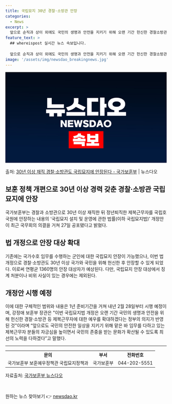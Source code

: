 ```yaml
---
title: 국립묘지 30년 경찰·소방관 안장
categories:
  - News
excerpt: >
  앞으로 순직과 상이 외에도 국민의 생명과 안전을 지키기 위해 오랜 기간 헌신한 경찰소방관들도 국립묘지 안장이…
feature_text: >
  ## whereispost 실시간 뉴스 속보입니다.

  앞으로 순직과 상이 외에도 국민의 생명과 안전을 지키기 위해 오랜 기간 헌신한 경찰소방관들도 국립묘지 안장이…
image: '/assets/img/newsdao_breakingnews.jpg'
---
```


![뉴스다오 속보](/assets/img/newsdao_breakingnews.jpg)

<p>출처: <a href="https://newsdao.kr/3241" rel="dofollow">30년 이상 재직 경찰·소방관도 국립묘지에 안장된다 - 국가보훈부</a> | 뉴스다오</p>

<h2>보훈 정책 개편으로 30년 이상 경력 갖춘 경찰·소방관 국립묘지에 안장</h2>

<p data-ke-size="size16">국가보훈부는 경찰과 소방관으로 30년 이상 재직한 뒤 정년퇴직한 제복근무자를 국립호국원에 안장하는 내용의 ‘국립묘지 설치 및 운영에 관한 법률(이하 국립묘지법)’ 개정안이 최근 국무회의 의결을 거쳐 27일 공포됐다고 밝혔다.</p>

<h2 data-ke-size="size26">법 개정으로 안장 대상 확대</h2>

<p data-ke-size="size16">기존에는 국가수호 임무를 수행하는 군인에 대한 국립묘지 안장이 가능했으나, 이번 법 개정으로 경찰·소방관도 30년 이상 국가와 국민을 위해 헌신한 후 안장할 수 있게 되었다. 이로써 연평균 1360명의 안장 대상자가 예상된다. 다만, 국립묘지 안장 대상에서 징계 처분이나 비위 사실이 있는 경우에는 제외된다.</p>

<h2 data-ke-size="size26">개정안 시행 예정</h2>

<p data-ke-size="size16">이에 대한 구체적인 범위와 내용은 1년 준비기간을 거쳐 내년 2월 28일부터 시행 예정이며, 강정애 보훈부 장관은 "이번 국립묘지법 개정은 오랜 기간 국민의 생명과 안전을 위해 헌신한 경찰·소방관 등 제복근무자에 대한 예우를 확대하겠다는 정부의 의지가 반영된 것"이라며 “앞으로도 국민의 안전한 일상을 지키기 위해 맡은 바 임무를 다하고 있는 제복근무자 분들의 자긍심을 높이면서 국민의 존중을 받는 문화가 확산될 수 있도록 최선의 노력을 다하겠다”고 말했다.</p>

<hr>
<table>
  <tr>
    <td style="text-align: center; height: 17px;"><b>문의</b></td>
    <td style="text-align: center; height: 17px;"><b>부서</b></td>
    <td style="text-align: center; height: 17px;"><b>전화번호</b></td>
  </tr>
  <tr>
    <td style="text-align: center; height: 17px;">국가보훈부 보훈예우정책관 국립묘지정책과</td>
    <td style="text-align: center; height: 17px;">국가보훈부</td>
    <td style="text-align: center; height: 17px;">044-202-5551</td>
  </tr>
</table>
<p data-ke-size="size16">자료출처: <a href="https://newsdao.kr/3241">국가보훈부 뉴스다오</a></p>
<p data-ke-size="size16">&nbsp;</p> 

원하는 뉴스 찾아보기 👉 <a href="https://newsdao.kr" rel="dofollow">newsdao.kr</a>



